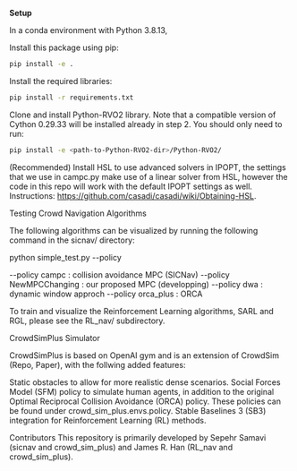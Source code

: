 **Setup**

In a conda environment with Python 3.8.13,

Install this package using pip:
```bash
pip install -e .
```
Install the required libraries:

```bash
pip install -r requirements.txt
```
Clone and install Python-RVO2 library. Note that a compatible version of Cython 0.29.33 will be installed already in step 2. You should only need to run:

```bash
pip install -e <path-to-Python-RVO2-dir>/Python-RVO2/
```

(Recommended) Install HSL to use advanced solvers in IPOPT, the settings that we use in campc.py make use of a linear solver from HSL, however the code in this repo will work with the default IPOPT settings as well. Instructions: https://github.com/casadi/casadi/wiki/Obtaining-HSL.

Testing Crowd Navigation Algorithms

The following algorithms can be visualized by running the following command in the sicnav/ directory:

python simple_test.py --policy <policy>

--policy campc  :  collision avoidance MPC (SICNav)
--policy NewMPCChanging  :  our proposed MPC (developping)
--policy dwa  :  dynamic window  approch
--policy orca_plus  :  ORCA 


To train and visualize the Reinforcement Learning algorithms, SARL and RGL, please see the RL_nav/ subdirectory.

CrowdSimPlus Simulator

CrowdSimPlus is based on OpenAI gym and is an extension of CrowdSim (Repo, Paper), with the follwing added features:

Static obstacles to allow for more realistic dense scenarios.
Social Forces Model (SFM) policy to simulate human agents, in addition to the original Optimal Reciprocal Collision Avoidance (ORCA) policy. These policies can be found under crowd_sim_plus.envs.policy.
Stable Baselines 3 (SB3) integration for Reinforcement Learning (RL) methods.

Contributors
This repository is primarily developed by Sepehr Samavi (sicnav and crowd_sim_plus) and James R. Han (RL_nav and crowd_sim_plus).
